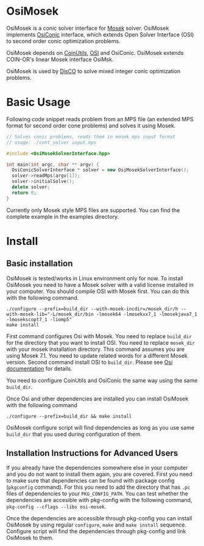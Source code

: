 # OsiMosek

OsiMosek is a conic solver interface for [Mosek][1] solver. OsiMosek
implements [OsiConic][2] interface, which extends Open Solver Interface (OSI)
to second order conic optimization problems.

OsiMosek depends on [CoinUtils][3], [OSI][4] and OsiConic. OsiMosek
extends COIN-OR's linear Mosek interface OsiMsk.

OsiMosek is used by [DisCO][6] to solve mixed integer conic optimization
problems.

[1]: https://mosek.com/
[2]: https://github.com/aykutbulut/OSI-CONIC
[3]: https://projects.coin-or.org/CoinUtils
[4]: https://projects.coin-or.org/Osi
[6]: https://github.com/aykutbulut/DisCO

# Basic Usage

Following code snippet reads problem from an MPS file (an extended MPS
format for second order cone problems) and solves it using Mosek.

```C++
// Solves conic problems, reads them in mosek mps input format
// usage: ./cont_solver input.mps

#include <OsiMosekSolverInterface.hpp>

int main(int argc, char ** argv) {
  OsiConicSolverInterface * solver = new OsiMosekSolverInterface();
  solver->readMps(argv[1]);
  solver->initialSolve();
  delete solver;
  return 0;
}
```

Currently only Mosek style MPS files are supported. You can find the complete
example in the examples directory.

# Install

## Basic installation

OsiMosek is tested/works in Linux environment only for now. To install
OsiMosek you need to have a Mosek solver with a valid license installed
in your computer. You should compile OSI with Mosek first. You can do this
with the following command.

```shell
./configure --prefix=build_dir --with-mosek-incdir=/mosek_dir/h --with-mosek-lib="-L/mosek_dir/bin -lmosek64 -lmosekxx7_1 -lmosekjava7_1 -lmosekscopt7_1 -liomp5"
make install
```

First command configures Osi with Mosek. You need to replace ```build_dir```
for the directory that you want to install OSI. You need to replace
```mosek_dir``` with your mosek installation directory. This command assumes
you are using Mosek 7.1. You need to update related words for a different Mosek
version. Second command install OSI to ```build_dir```. Please see
[Osi documentation][4] for details.

You need to configure CoinUtils and OsiConic the same way using the same ```build_dir```.

Once Osi and other dependencies are installed you can install OsiMosek with the
following command

```shell
./configure --prefix=build_dir && make install
```

OsiMosek configure script will find dependencies as long as you use same
```build_dir``` that you used during configuration of them.


## Installation Instructions for Advanced Users

If you already have the dependencies somewhere else in your computer and you do
not want to install them again, you are covered. First you need to make sure
that dependencies can be found with package config (```pkgconfig```
command). For this you need to add the directory that has ```.pc``` files of
dependencies to your ```PKG_CONFIG_PATH```. You can test whether the
dependencies are accesible with pkg-config with the following command,
```pkg-config --cflags --libs osi-mosek```.

Once the dependencies are accessible through pkg-config you can install
OsiMosek by using regular ```configure```, ```make``` and ```make install```
sequence.  Configure script will find the dependencies through pkg-config and
link OsiMosek to them.

[1]: https://mosek.com/
[2]: https://github.com/aykutbulut/OSI-CONIC
[3]: https://projects.coin-or.org/CoinUtils
[4]: https://projects.coin-or.org/Osi
[6]: https://github.com/aykutbulut/DisCO
